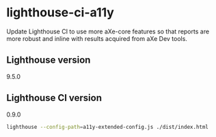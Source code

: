 # lighthouse-ci-a11y

Update Lighthouse CI to use more aXe-core features so that reports are more robust and inline with results acquired from aXe Dev tools.

## Lighthouse version

9.5.0

## Lighthouse CI version

0.9.0

```bash
lighthouse --config-path=a11y-extended-config.js ./dist/index.html
```
